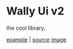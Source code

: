 # Wally Ui v2
the cool library.


[example](https://raw.githubusercontent.com/c00loko/wally_ui_v2/main/example) | [source](https://raw.githubusercontent.com/c00loko/wally_ui_v2/main/lib)
[image](https://raw.githubusercontent.com/c00loko/wally_ui_v2/main/lib_image.png)
